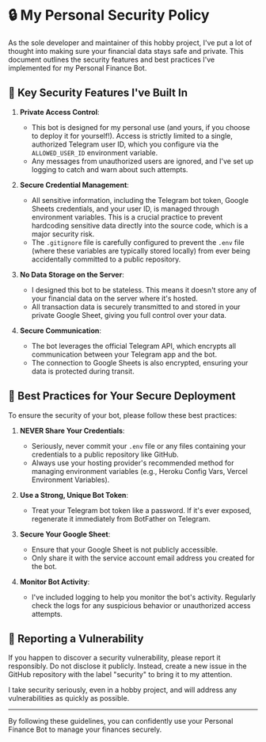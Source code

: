 # 🔒 My Personal Security Policy

As the sole developer and maintainer of this hobby project, I've put a lot of thought into making sure your financial data stays safe and private. This document outlines the security features and best practices I've implemented for my Personal Finance Bot.

## 🔑 Key Security Features I've Built In

1.  **Private Access Control**:
    *   This bot is designed for my personal use (and yours, if you choose to deploy it for yourself!). Access is strictly limited to a single, authorized Telegram user ID, which you configure via the `ALLOWED_USER_ID` environment variable.
    *   Any messages from unauthorized users are ignored, and I've set up logging to catch and warn about such attempts.

2.  **Secure Credential Management**:
    *   All sensitive information, including the Telegram bot token, Google Sheets credentials, and your user ID, is managed through environment variables. This is a crucial practice to prevent hardcoding sensitive data directly into the source code, which is a major security risk.
    *   The `.gitignore` file is carefully configured to prevent the `.env` file (where these variables are typically stored locally) from ever being accidentally committed to a public repository.

3.  **No Data Storage on the Server**:
    *   I designed this bot to be stateless. This means it doesn't store any of your financial data on the server where it's hosted.
    *   All transaction data is securely transmitted to and stored in your private Google Sheet, giving you full control over your data.

4.  **Secure Communication**:
    *   The bot leverages the official Telegram API, which encrypts all communication between your Telegram app and the bot.
    *   The connection to Google Sheets is also encrypted, ensuring your data is protected during transit.

## 🚀 Best Practices for Your Secure Deployment

To ensure the security of your bot, please follow these best practices:

1.  **NEVER Share Your Credentials**:
    *   Seriously, never commit your `.env` file or any files containing your credentials to a public repository like GitHub.
    *   Always use your hosting provider's recommended method for managing environment variables (e.g., Heroku Config Vars, Vercel Environment Variables).

2.  **Use a Strong, Unique Bot Token**:
    *   Treat your Telegram bot token like a password. If it's ever exposed, regenerate it immediately from BotFather on Telegram.

3.  **Secure Your Google Sheet**:
    *   Ensure that your Google Sheet is not publicly accessible.
    *   Only share it with the service account email address you created for the bot.

4.  **Monitor Bot Activity**:
    *   I've included logging to help you monitor the bot's activity. Regularly check the logs for any suspicious behavior or unauthorized access attempts.

## 🚨 Reporting a Vulnerability

If you happen to discover a security vulnerability, please report it responsibly. Do not disclose it publicly. Instead, create a new issue in the GitHub repository with the label "security" to bring it to my attention.

I take security seriously, even in a hobby project, and will address any vulnerabilities as quickly as possible.

---

By following these guidelines, you can confidently use your Personal Finance Bot to manage your finances securely.
